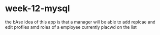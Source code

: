 # week-12-mysql

the bAse idea of this app is that a manager will be able to add replcae and edit profiles amd roles of a employee currently placwd on the list 
